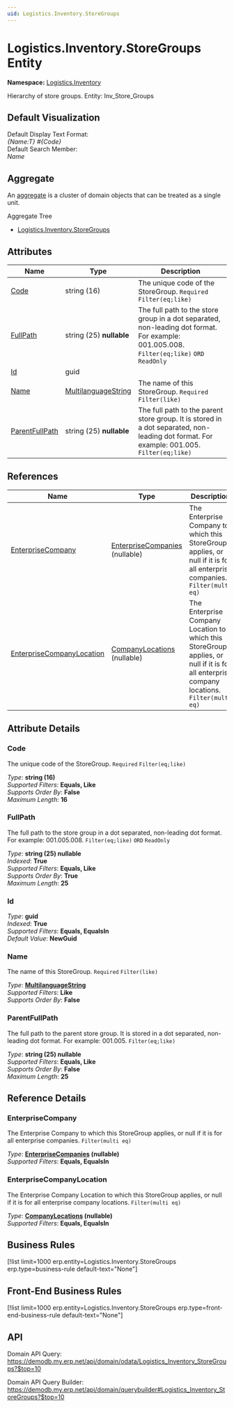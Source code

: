 ```yaml
---
uid: Logistics.Inventory.StoreGroups
---
```

# Logistics.Inventory.StoreGroups Entity

**Namespace:** [Logistics.Inventory](Logistics.Inventory.md)  

Hierarchy of store groups. Entity: Inv_Store_Groups

## Default Visualization
Default Display Text Format:  
_{Name:T} #{Code}_  
Default Search Member:  
_Name_  

## Aggregate
An [aggregate](https://docs.erp.net/tech/advanced/concepts/aggregates.html) is a cluster of domain objects that can be treated as a single unit.  

Aggregate Tree  
* [Logistics.Inventory.StoreGroups](Logistics.Inventory.StoreGroups.md)  

## Attributes

| Name | Type | Description |
| ---- | ---- | --- |
| [Code](Logistics.Inventory.StoreGroups.md#code) | string (16) | The unique code of the StoreGroup. `Required` `Filter(eq;like)` 
| [FullPath](Logistics.Inventory.StoreGroups.md#fullpath) | string (25) __nullable__ | The full path to the store group in a dot separated, non-leading dot format. For example: 001.005.008. `Filter(eq;like)` `ORD` `ReadOnly` 
| [Id](Logistics.Inventory.StoreGroups.md#id) | guid |  
| [Name](Logistics.Inventory.StoreGroups.md#name) | [MultilanguageString](../data-types.md#multilanguagestring) | The name of this StoreGroup. `Required` `Filter(like)` 
| [ParentFullPath](Logistics.Inventory.StoreGroups.md#parentfullpath) | string (25) __nullable__ | The full path to the parent store group. It is stored in a dot separated, non-leading dot format. For example: 001.005. `Filter(eq;like)` 

## References

| Name | Type | Description |
| ---- | ---- | --- |
| [EnterpriseCompany](Logistics.Inventory.StoreGroups.md#enterprisecompany) | [EnterpriseCompanies](General.EnterpriseCompanies.md) (nullable) | The Enterprise Company to which this StoreGroup applies, or null if it is for all enterprise companies. `Filter(multi eq)` |
| [EnterpriseCompanyLocation](Logistics.Inventory.StoreGroups.md#enterprisecompanylocation) | [CompanyLocations](General.Contacts.CompanyLocations.md) (nullable) | The Enterprise Company Location to which this StoreGroup applies, or null if it is for all enterprise company locations. `Filter(multi eq)` |


## Attribute Details

### Code

The unique code of the StoreGroup. `Required` `Filter(eq;like)`

_Type_: **string (16)**  
_Supported Filters_: **Equals, Like**  
_Supports Order By_: **False**  
_Maximum Length_: **16**  

### FullPath

The full path to the store group in a dot separated, non-leading dot format. For example: 001.005.008. `Filter(eq;like)` `ORD` `ReadOnly`

_Type_: **string (25) __nullable__**  
_Indexed_: **True**  
_Supported Filters_: **Equals, Like**  
_Supports Order By_: **True**  
_Maximum Length_: **25**  

### Id

_Type_: **guid**  
_Indexed_: **True**  
_Supported Filters_: **Equals, EqualsIn**  
_Default Value_: **NewGuid**  

### Name

The name of this StoreGroup. `Required` `Filter(like)`

_Type_: **[MultilanguageString](../data-types.md#multilanguagestring)**  
_Supported Filters_: **Like**  
_Supports Order By_: **False**  

### ParentFullPath

The full path to the parent store group. It is stored in a dot separated, non-leading dot format. For example: 001.005. `Filter(eq;like)`

_Type_: **string (25) __nullable__**  
_Supported Filters_: **Equals, Like**  
_Supports Order By_: **False**  
_Maximum Length_: **25**  


## Reference Details

### EnterpriseCompany

The Enterprise Company to which this StoreGroup applies, or null if it is for all enterprise companies. `Filter(multi eq)`

_Type_: **[EnterpriseCompanies](General.EnterpriseCompanies.md) (nullable)**  
_Supported Filters_: **Equals, EqualsIn**  

### EnterpriseCompanyLocation

The Enterprise Company Location to which this StoreGroup applies, or null if it is for all enterprise company locations. `Filter(multi eq)`

_Type_: **[CompanyLocations](General.Contacts.CompanyLocations.md) (nullable)**  
_Supported Filters_: **Equals, EqualsIn**  



## Business Rules

[!list limit=1000 erp.entity=Logistics.Inventory.StoreGroups erp.type=business-rule default-text="None"]

## Front-End Business Rules

[!list limit=1000 erp.entity=Logistics.Inventory.StoreGroups erp.type=front-end-business-rule default-text="None"]

## API

Domain API Query:
<https://demodb.my.erp.net/api/domain/odata/Logistics_Inventory_StoreGroups?$top=10>

Domain API Query Builder:
<https://demodb.my.erp.net/api/domain/querybuilder#Logistics_Inventory_StoreGroups?$top=10>

